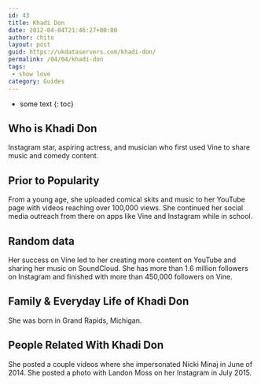 ```yaml
---
id: 43
title: Khadi Don
date: 2012-04-04T21:46:27+00:00
author: chito
layout: post
guid: https://ukdataservers.com/khadi-don/
permalink: /04/04/khadi-don
tags:
 - show love
category: Guides
---
```


* some text
{: toc}


## Who is  Khadi Don
                  
                  
                  
Instagram star, aspiring actress, and musician who first used Vine to share music and comedy content.
                  
                
                
                
## Prior to Popularity 
                  
                  
                  
From a young age, she uploaded comical skits and music to her YouTube page with videos reaching over 100,000 views. She continued her social media outreach from there on apps like Vine and Instagram while in school.
                  
                
                
                
## Random data 
                  
                  
                  
Her success on Vine led to her creating more content on YouTube and sharing her music on SoundCloud. She has more than 1.6 million followers on Instagram and finished with more than 450,000 followers on Vine.
                  
                
                
                
## Family & Everyday Life of Khadi Don
                  
                  
                  
She was born in Grand Rapids, Michigan.
                  
                
                
                
## People Related With  Khadi Don
                  
                  
                  
She posted a couple videos where she impersonated Nicki Minaj in June of 2014. She posted a photo with Landon Moss on her Instagram in July 2015.
                  
                
              
            
          
          
          
    
    
  
